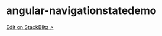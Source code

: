 # angular-navigationstatedemo

[Edit on StackBlitz ⚡️](https://stackblitz.com/edit/angular-navigationstatedemo)